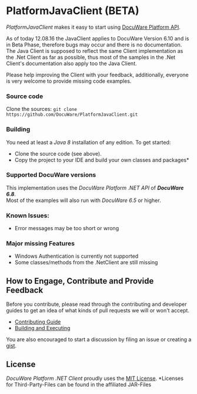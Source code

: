 # PlatformJavaClient (BETA)
*PlatformJavaClient* makes it easy to start using [DocuWare Platform API](http://help.docuware.com/sdk/platform). 

As of today 12.08.16 the JavaClient applies to DocuWare Version 6.10 and is in Beta Phase, therefore bugs may occur and there is no documentation. The Java Client is supposed to reflect the same Client implementation as the .Net Client as far as possible, thus most of the samples in the .Net Client's documentation also apply too the Java Client. 

Please help improving the Client with your feedback, additionally, everyone is very welcome to provide missing code examples.

### Source code
Clone the sources: `git clone https://github.com/DocuWare/PlatformJavaClient.git`

### Building
You need at least a *Java 8* installation of any edition.
To get started:
* Clone the source code (see above).
* Copy the project to your IDE and build your own classes and packages*

### Supported DocuWare versions
This implementation uses the *DocuWare Platform .NET API* of ***DocuWare 6.8***.  
Most of the examples will also run with *DocuWare 6.5* or higher.

### Known Issues: 
* Error messages may be too short or wrong

### Major missing Features
* Windows Authentication is currently not supported
* Some classes/methods from the .NetClient are still missing

## How to Engage, Contribute and Provide Feedback
Before you contribute, please read through the contributing and developer guides to get an idea of what kinds of pull requests we will or won't accept.
* [Contributing Guide](https://github.com/DocuWare/Platform.NETClient/wiki/Contributing-Guide)
* [Building and Executing](https://github.com/DocuWare/Platform.NETClient/wiki/Building-and-Executing)

You are also encouraged to start a discussion by filing an issue or creating a [gist](https://help.github.com/articles/about-gists/).

## License
*DocuWare Platform .NET Client* proudly uses the [MIT License](LICENSE).
*Licenses for Third-Party-Files can be found in the affiliated JAR-Files
